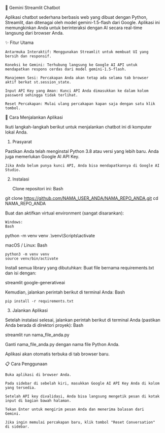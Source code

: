 💬 Gemini Streamlit Chatbot

Aplikasi chatbot sederhana berbasis web yang dibuat dengan Python, Streamlit, dan ditenagai oleh model gemini-1.5-flash dari Google. Aplikasi ini memungkinkan Anda untuk berinteraksi dengan AI secara real-time langsung dari browser Anda.

✨ Fitur Utama

    Antarmuka Interaktif: Menggunakan Streamlit untuk membuat UI yang bersih dan responsif.

    Koneksi ke Gemini: Terhubung langsung ke Google AI API untuk mendapatkan respons cerdas dari model gemini-1.5-flash.

    Manajemen Sesi: Percakapan Anda akan tetap ada selama tab browser aktif berkat st.session_state.

    Input API Key yang Aman: Kunci API Anda dimasukkan ke dalam kolom password sehingga tidak terlihat.

    Reset Percakapan: Mulai ulang percakapan kapan saja dengan satu klik tombol.

🚀 Cara Menjalankan Aplikasi

Ikuti langkah-langkah berikut untuk menjalankan chatbot ini di komputer lokal Anda.

1. Prasyarat

Pastikan Anda telah menginstal Python 3.8 atau versi yang lebih baru. Anda juga memerlukan Google AI API Key.

    Jika Anda belum punya kunci API, Anda bisa mendapatkannya di Google AI Studio.

2. Instalasi

    Clone repositori ini:
    Bash

git clone https://github.com/NAMA_USER_ANDA/NAMA_REPO_ANDA.git
cd NAMA_REPO_ANDA

Buat dan aktifkan virtual environment (sangat disarankan):

    Windows:
    Bash

python -m venv venv
.\venv\Scripts\activate

macOS / Linux:
Bash

    python3 -m venv venv
    source venv/bin/activate

Install semua library yang dibutuhkan:
Buat file bernama requirements.txt dan isi dengan:

streamlit
google-generativeai

Kemudian, jalankan perintah berikut di terminal Anda:
Bash

    pip install -r requirements.txt

3. Jalankan Aplikasi

Setelah instalasi selesai, jalankan perintah berikut di terminal Anda (pastikan Anda berada di direktori proyek):
Bash

streamlit run nama_file_anda.py

Ganti nama_file_anda.py dengan nama file Python Anda.

Aplikasi akan otomatis terbuka di tab browser baru.

📋 Cara Penggunaan

    Buka aplikasi di browser Anda.

    Pada sidebar di sebelah kiri, masukkan Google AI API Key Anda di kolom yang tersedia.

    Setelah API key divalidasi, Anda bisa langsung mengetik pesan di kotak input di bagian bawah halaman.

    Tekan Enter untuk mengirim pesan Anda dan menerima balasan dari Gemini.

    Jika ingin memulai percakapan baru, klik tombol "Reset Conversation" di sidebar.
